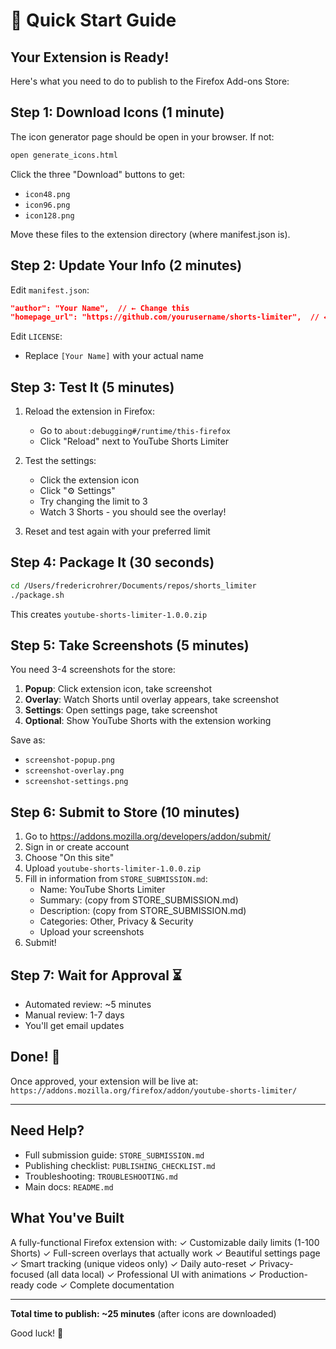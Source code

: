 # 🚀 Quick Start Guide

## Your Extension is Ready!

Here's what you need to do to publish to the Firefox Add-ons Store:

## Step 1: Download Icons (1 minute)

The icon generator page should be open in your browser. If not:
```bash
open generate_icons.html
```

Click the three "Download" buttons to get:
- `icon48.png`
- `icon96.png`  
- `icon128.png`

Move these files to the extension directory (where manifest.json is).

## Step 2: Update Your Info (2 minutes)

Edit `manifest.json`:
```json
"author": "Your Name",  // ← Change this
"homepage_url": "https://github.com/yourusername/shorts-limiter",  // ← Change this
```

Edit `LICENSE`:
- Replace `[Your Name]` with your actual name

## Step 3: Test It (5 minutes)

1. Reload the extension in Firefox:
   - Go to `about:debugging#/runtime/this-firefox`
   - Click "Reload" next to YouTube Shorts Limiter

2. Test the settings:
   - Click the extension icon
   - Click "⚙️ Settings"
   - Try changing the limit to 3
   - Watch 3 Shorts - you should see the overlay!

3. Reset and test again with your preferred limit

## Step 4: Package It (30 seconds)

```bash
cd /Users/fredericrohrer/Documents/repos/shorts_limiter
./package.sh
```

This creates `youtube-shorts-limiter-1.0.0.zip`

## Step 5: Take Screenshots (5 minutes)

You need 3-4 screenshots for the store:

1. **Popup**: Click extension icon, take screenshot
2. **Overlay**: Watch Shorts until overlay appears, take screenshot
3. **Settings**: Open settings page, take screenshot
4. **Optional**: Show YouTube Shorts with the extension working

Save as:
- `screenshot-popup.png`
- `screenshot-overlay.png`
- `screenshot-settings.png`

## Step 6: Submit to Store (10 minutes)

1. Go to https://addons.mozilla.org/developers/addon/submit/
2. Sign in or create account
3. Choose "On this site"
4. Upload `youtube-shorts-limiter-1.0.0.zip`
5. Fill in information from `STORE_SUBMISSION.md`:
   - Name: YouTube Shorts Limiter
   - Summary: (copy from STORE_SUBMISSION.md)
   - Description: (copy from STORE_SUBMISSION.md)
   - Categories: Other, Privacy & Security
   - Upload your screenshots
6. Submit!

## Step 7: Wait for Approval ⏳

- Automated review: ~5 minutes
- Manual review: 1-7 days
- You'll get email updates

## Done! 🎉

Once approved, your extension will be live at:
`https://addons.mozilla.org/firefox/addon/youtube-shorts-limiter/`

---

## Need Help?

- Full submission guide: `STORE_SUBMISSION.md`
- Publishing checklist: `PUBLISHING_CHECKLIST.md`
- Troubleshooting: `TROUBLESHOOTING.md`
- Main docs: `README.md`

## What You've Built

A fully-functional Firefox extension with:
✓ Customizable daily limits (1-100 Shorts)
✓ Full-screen overlays that actually work
✓ Beautiful settings page
✓ Smart tracking (unique videos only)
✓ Daily auto-reset
✓ Privacy-focused (all data local)
✓ Professional UI with animations
✓ Production-ready code
✓ Complete documentation

---

**Total time to publish: ~25 minutes** (after icons are downloaded)

Good luck! 🚀


